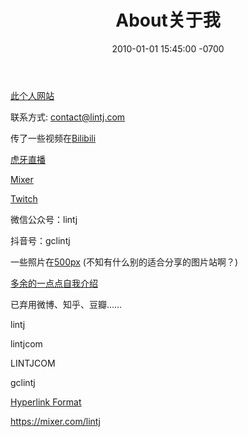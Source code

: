 ﻿---
layout: post
title:  "About关于我"
date:   2010-01-01 15:45:00 -0700
categories: personal
---
  
[此个人网站](http://www.lintj.com/ "lintj.com")  
  
联系方式: contact@lintj.com  
  
传了一些视频在[Bilibili](https://space.bilibili.com/2781398/ "Videos")   
  
[虎牙直播](https://www.huya.com/lintj "HuYaZhiBo")  
  
[Mixer](https://mixer.com/lintj "Mixer")  
  
[Twitch](https://www.twitch.tv/gclintj "Twitch")  
  
微信公众号：lintj  
  
抖音号：gclintj  
  
一些照片在[500px](https://500px.com/gclintj "500px") (不知有什么别的适合分享的图片站啊？)  
  
[多余的一点点自我介绍](http://www.lintj.com/personal/2019/02/12/ZiLi.html "Extra")  
  
已弃用微博、知乎、豆瓣……
  
lintj  
   
lintjcom  
  
LINTJCOM  
  
gclintj  
  
[Hyperlink Format](https://www.lintj.com "format lintj.com")    
  
https://mixer.com/lintj